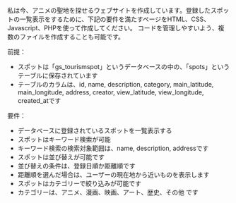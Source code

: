 私は今、アニメの聖地を探せるウェブサイトを作成しています。登録したスポットの一覧表示をするために、下記の要件を満たすページをHTML、CSS、Javascript、PHPを使って作成してください。
コードを管理しやすいよう、複数のファイルを作成することも可能です。

前提：
* スポットは「gs_tourismspot」というデータベースの中の、「spots」というテーブルに保存されています
* テーブルのカラムは、id, name, description, category, main_latitude, main_longitude, address, creator, view_latitude, view_longitude, created_atです

要件：
* データベースに登録されているスポットを一覧表示する
* スポットはキーワード検索が可能
* キーワード検索の検索対象範囲は、name, description, addressです
* スポットは並び替えが可能です
* 並び替えの条件は、登録日順か距離順です
* 距離順を選んだ場合は、ユーザーの現在地から近いものを表示します
* スポットはカテゴリーで絞り込みが可能です
* カテゴリーは、アニメ、漫画、映画、アート、歴史、その他 です